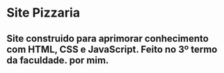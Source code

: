 # Site Pizzaria

## Site construido para aprimorar conhecimento com HTML, CSS e JavaScript. Feito no 3º termo da faculdade. por mim.